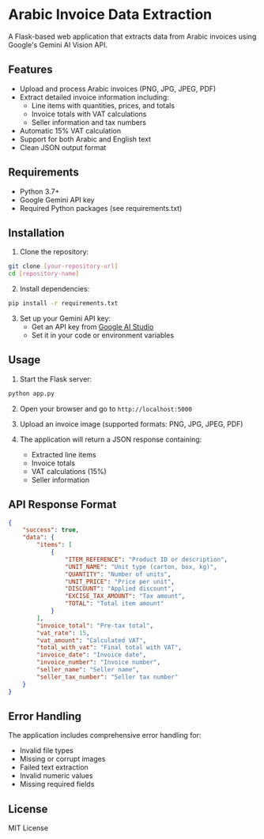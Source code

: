# Arabic Invoice Data Extraction

A Flask-based web application that extracts data from Arabic invoices using Google's Gemini AI Vision API.

## Features

- Upload and process Arabic invoices (PNG, JPG, JPEG, PDF)
- Extract detailed invoice information including:
  - Line items with quantities, prices, and totals
  - Invoice totals with VAT calculations
  - Seller information and tax numbers
- Automatic 15% VAT calculation
- Support for both Arabic and English text
- Clean JSON output format

## Requirements

- Python 3.7+
- Google Gemini API key
- Required Python packages (see requirements.txt)

## Installation

1. Clone the repository:
```bash
git clone [your-repository-url]
cd [repository-name]
```

2. Install dependencies:
```bash
pip install -r requirements.txt
```

3. Set up your Gemini API key:
   - Get an API key from [Google AI Studio](https://makersuite.google.com/app/apikey)
   - Set it in your code or environment variables

## Usage

1. Start the Flask server:
```bash
python app.py
```

2. Open your browser and go to `http://localhost:5000`

3. Upload an invoice image (supported formats: PNG, JPG, JPEG, PDF)

4. The application will return a JSON response containing:
   - Extracted line items
   - Invoice totals
   - VAT calculations (15%)
   - Seller information

## API Response Format

```json
{
    "success": true,
    "data": {
        "items": [
            {
                "ITEM_REFERENCE": "Product ID or description",
                "UNIT_NAME": "Unit type (carton, box, kg)",
                "QUANTITY": "Number of units",
                "UNIT_PRICE": "Price per unit",
                "DISCOUNT": "Applied discount",
                "EXCISE_TAX_AMOUNT": "Tax amount",
                "TOTAL": "Total item amount"
            }
        ],
        "invoice_total": "Pre-tax total",
        "vat_rate": 15,
        "vat_amount": "Calculated VAT",
        "total_with_vat": "Final total with VAT",
        "invoice_date": "Invoice date",
        "invoice_number": "Invoice number",
        "seller_name": "Seller name",
        "seller_tax_number": "Seller tax number"
    }
}
```

## Error Handling

The application includes comprehensive error handling for:
- Invalid file types
- Missing or corrupt images
- Failed text extraction
- Invalid numeric values
- Missing required fields

## License

MIT License
